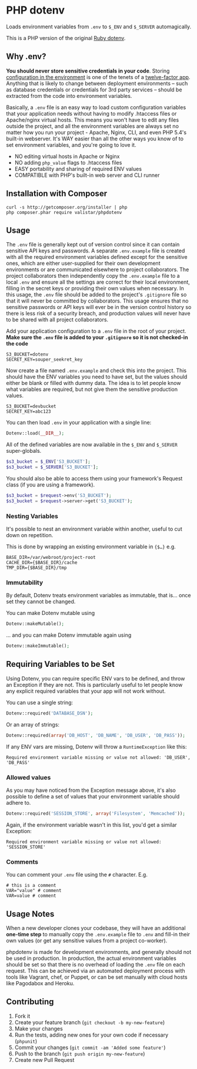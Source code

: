 PHP dotenv
==========

Loads environment variables from `.env` to `$_ENV` and
`$_SERVER` automagically.

This is a PHP version of the original [Ruby
dotenv](https://github.com/bkeepers/dotenv).

Why .env?
---------
**You should never store sensitive credentials in your code**. Storing
[configuration in the environment](http://www.12factor.net/config) is one of
the tenets of a [twelve-factor app](http://www.12factor.net/). Anything that is
likely to change between deployment environments – such as database credentials
or credentials for 3rd party services – should be extracted from the
code into environment variables.

Basically, a `.env` file is an easy way to load custom configuration
variables that your application needs without having to modify .htaccess
files or Apache/nginx virtual hosts. This means you won't have to edit
any files outside the project, and all the environment variables are
always set no matter how you run your project - Apache, Nginx, CLI, and
even PHP 5.4's built-in webserver. It's WAY easier than all the other
ways you know of to set environment variables, and you're going to love
it.

* NO editing virtual hosts in Apache or Nginx
* NO adding `php_value` flags to .htaccess files
* EASY portability and sharing of required ENV values
* COMPATIBLE with PHP's built-in web server and CLI runner


Installation with Composer
--------------------------

```shell
curl -s http://getcomposer.org/installer | php
php composer.phar require valistar/phpdotenv
```

Usage
-----
The `.env` file is generally kept out of version control since it can contain
sensitive API keys and passwords. A separate `.env.example` file is created
with all the required environment variables defined except for the sensitive
ones, which are either user-supplied for their own development environments or
are communicated elsewhere to project collaborators. The project collaborators
then independently copy the `.env.example` file to a local `.env` and ensure
all the settings are correct for their local environment, filling in the secret
keys or providing their own values when necessary. In this usage, the `.env`
file should be added to the project's `.gitignore` file so that it will never
be committed by collaborators.  This usage ensures that no sensitive passwords
or API keys will ever be in the version control history so there is less risk
of a security breach, and production values will never have to be shared with
all project collaborators.

Add your application configuration to a `.env` file in the root of your
project. **Make sure the `.env` file is added to your `.gitignore` so it is not
checked-in the code**

```shell
S3_BUCKET=dotenv
SECRET_KEY=souper_seekret_key
```

Now create a file named `.env.example` and check this into the project. This
should have the ENV variables you need to have set, but the values should
either be blank or filled with dummy data. The idea is to let people know what
variables are required, but not give them the sensitive production values.

```shell
S3_BUCKET=devbucket
SECRET_KEY=abc123
```

You can then load `.env` in your application with a single line:
```php
Dotenv::load(__DIR__);
```

All of the defined variables are now available in the `$_ENV` and `$_SERVER` super-globals.
```php
$s3_bucket = $_ENV['S3_BUCKET'];
$s3_bucket = $_SERVER['S3_BUCKET'];
```

You should also be able to access them using your framework's Request
class (if you are using a framework).
```php
$s3_bucket = $request->env('S3_BUCKET');
$s3_bucket = $request->server->get('S3_BUCKET');
```

### Nesting Variables

It's possible to nest an environment variable within another, useful to cut down on repetition.

This is done by wrapping an existing environment variable in `{$…}` e.g.

```shell
BASE_DIR=/var/webroot/project-root
CACHE_DIR={$BASE_DIR}/cache
TMP_DIR={$BASE_DIR}/tmp
```

### Immutability

By default, Dotenv treats environment variables as immutable, that is… once set they cannot be changed.

You can make Dotenv mutable using

```php
Dotenv::makeMutable();
```

… and you can make Dotenv immutable again using

```php
Dotenv::makeImmutable();
```

Requiring Variables to be Set
-----------------------------

Using Dotenv, you can require specific ENV vars to be defined, and throw
an Exception if they are not. This is particularly useful to let people know
any explicit required variables that your app will not work without.

You can use a single string:
```php
Dotenv::required('DATABASE_DSN');
```

Or an array of strings:
```php
Dotenv::required(array('DB_HOST', 'DB_NAME', 'DB_USER', 'DB_PASS'));
```

If any ENV vars are missing, Dotenv will throw a `RuntimeException` like this:
```
Required environment variable missing or value not allowed: 'DB_USER', 'DB_PASS'
```

### Allowed values

As you may have noticed from the Exception message above, it's also possible to define a set of values that your
environment variable should adhere to.

```php
Dotenv::required('SESSION_STORE', array('Filesystem', 'Memcached'));
```

Again, if the environment variable wasn't in this list, you'd get a similar Exception:
```
Required environment variable missing or value not allowed: 'SESSION_STORE'
```

### Comments

You can comment your `.env` file using the `#` character. E.g.

```shell
# this is a comment
VAR="value" # comment
VAR=value # comment
```

Usage Notes
-----------

When a new developer clones your codebase, they will have an additional
**one-time step** to manually copy the `.env.example` file to `.env` and fill-in
their own values (or get any sensitive values from a project co-worker).

phpdotenv is made for development environments, and generally should not be
used in production. In production, the actual environment variables should be
set so that there is no overhead of loading the `.env` file on each request.
This can be achieved via an automated deployment process with tools like
Vagrant, chef, or Puppet, or can be set manually with cloud hosts like
Pagodabox and Heroku.

Contributing
------------

1. Fork it
2. Create your feature branch (`git checkout -b my-new-feature`)
3. Make your changes
4. Run the tests, adding new ones for your own code if necessary (`phpunit`)
5. Commit your changes (`git commit -am 'Added some feature'`)
6. Push to the branch (`git push origin my-new-feature`)
7. Create new Pull Request

